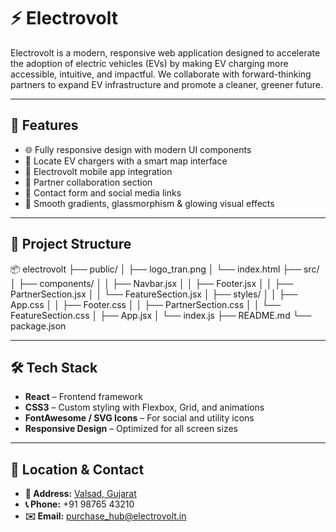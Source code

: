 # ⚡ Electrovolt

Electrovolt is a modern, responsive web application designed to accelerate the adoption of electric vehicles (EVs) by making EV charging more accessible, intuitive, and impactful. We collaborate with forward-thinking partners to expand EV infrastructure and promote a cleaner, greener future.

---

## 🚀 Features

- 🌐 Fully responsive design with modern UI components
- 📍 Locate EV chargers with a smart map interface
- 📱 Electrovolt mobile app integration
- 🤝 Partner collaboration section
- 💬 Contact form and social media links
- 🎨 Smooth gradients, glassmorphism & glowing visual effects

---

## 📂 Project Structure
📦 electrovolt ├── public/ │ ├── logo_tran.png │ └── index.html ├── src/ │ ├── components/ │ │ ├── Navbar.jsx │ │ ├── Footer.jsx │ │ ├── PartnerSection.jsx │ │ └── FeatureSection.jsx │ ├── styles/ │ │ ├── App.css │ │ ├── Footer.css │ │ ├── PartnerSection.css │ │ └── FeatureSection.css │ ├── App.jsx │ └── index.js ├── README.md └── package.json


---

## 🛠 Tech Stack

- **React** – Frontend framework
- **CSS3** – Custom styling with Flexbox, Grid, and animations
- **FontAwesome / SVG Icons** – For social and utility icons
- **Responsive Design** – Optimized for all screen sizes

---

## 📍 Location & Contact

- **📌 Address:** [Valsad, Gujarat](https://www.google.com/maps?q=Valsad,+Gujarat,+India)  
- **📞 Phone:** +91 98765 43210  
- **✉️ Email:** [purchase_hub@electrovolt.in](mailto:purchase_hub@electrovolt.in)

